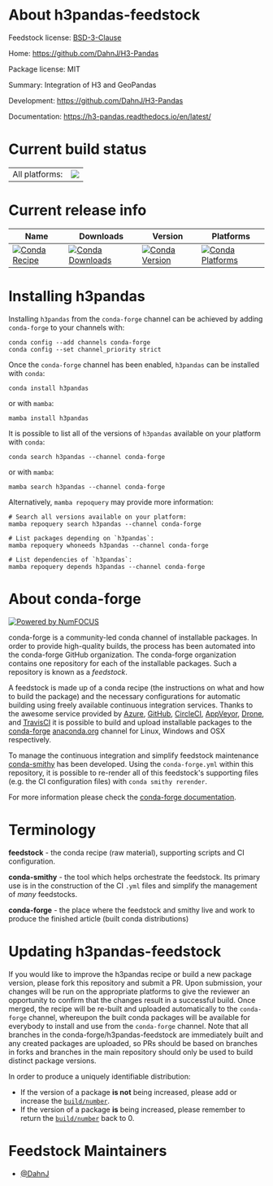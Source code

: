 About h3pandas-feedstock
========================

Feedstock license: [BSD-3-Clause](https://github.com/conda-forge/h3pandas-feedstock/blob/main/LICENSE.txt)

Home: https://github.com/DahnJ/H3-Pandas

Package license: MIT

Summary: Integration of H3 and GeoPandas

Development: https://github.com/DahnJ/H3-Pandas

Documentation: https://h3-pandas.readthedocs.io/en/latest/

Current build status
====================


<table><tr><td>All platforms:</td>
    <td>
      <a href="https://dev.azure.com/conda-forge/feedstock-builds/_build/latest?definitionId=13248&branchName=main">
        <img src="https://dev.azure.com/conda-forge/feedstock-builds/_apis/build/status/h3pandas-feedstock?branchName=main">
      </a>
    </td>
  </tr>
</table>

Current release info
====================

| Name | Downloads | Version | Platforms |
| --- | --- | --- | --- |
| [![Conda Recipe](https://img.shields.io/badge/recipe-h3pandas-green.svg)](https://anaconda.org/conda-forge/h3pandas) | [![Conda Downloads](https://img.shields.io/conda/dn/conda-forge/h3pandas.svg)](https://anaconda.org/conda-forge/h3pandas) | [![Conda Version](https://img.shields.io/conda/vn/conda-forge/h3pandas.svg)](https://anaconda.org/conda-forge/h3pandas) | [![Conda Platforms](https://img.shields.io/conda/pn/conda-forge/h3pandas.svg)](https://anaconda.org/conda-forge/h3pandas) |

Installing h3pandas
===================

Installing `h3pandas` from the `conda-forge` channel can be achieved by adding `conda-forge` to your channels with:

```
conda config --add channels conda-forge
conda config --set channel_priority strict
```

Once the `conda-forge` channel has been enabled, `h3pandas` can be installed with `conda`:

```
conda install h3pandas
```

or with `mamba`:

```
mamba install h3pandas
```

It is possible to list all of the versions of `h3pandas` available on your platform with `conda`:

```
conda search h3pandas --channel conda-forge
```

or with `mamba`:

```
mamba search h3pandas --channel conda-forge
```

Alternatively, `mamba repoquery` may provide more information:

```
# Search all versions available on your platform:
mamba repoquery search h3pandas --channel conda-forge

# List packages depending on `h3pandas`:
mamba repoquery whoneeds h3pandas --channel conda-forge

# List dependencies of `h3pandas`:
mamba repoquery depends h3pandas --channel conda-forge
```


About conda-forge
=================

[![Powered by
NumFOCUS](https://img.shields.io/badge/powered%20by-NumFOCUS-orange.svg?style=flat&colorA=E1523D&colorB=007D8A)](https://numfocus.org)

conda-forge is a community-led conda channel of installable packages.
In order to provide high-quality builds, the process has been automated into the
conda-forge GitHub organization. The conda-forge organization contains one repository
for each of the installable packages. Such a repository is known as a *feedstock*.

A feedstock is made up of a conda recipe (the instructions on what and how to build
the package) and the necessary configurations for automatic building using freely
available continuous integration services. Thanks to the awesome service provided by
[Azure](https://azure.microsoft.com/en-us/services/devops/), [GitHub](https://github.com/),
[CircleCI](https://circleci.com/), [AppVeyor](https://www.appveyor.com/),
[Drone](https://cloud.drone.io/welcome), and [TravisCI](https://travis-ci.com/)
it is possible to build and upload installable packages to the
[conda-forge](https://anaconda.org/conda-forge) [anaconda.org](https://anaconda.org/)
channel for Linux, Windows and OSX respectively.

To manage the continuous integration and simplify feedstock maintenance
[conda-smithy](https://github.com/conda-forge/conda-smithy) has been developed.
Using the ``conda-forge.yml`` within this repository, it is possible to re-render all of
this feedstock's supporting files (e.g. the CI configuration files) with ``conda smithy rerender``.

For more information please check the [conda-forge documentation](https://conda-forge.org/docs/).

Terminology
===========

**feedstock** - the conda recipe (raw material), supporting scripts and CI configuration.

**conda-smithy** - the tool which helps orchestrate the feedstock.
                   Its primary use is in the construction of the CI ``.yml`` files
                   and simplify the management of *many* feedstocks.

**conda-forge** - the place where the feedstock and smithy live and work to
                  produce the finished article (built conda distributions)


Updating h3pandas-feedstock
===========================

If you would like to improve the h3pandas recipe or build a new
package version, please fork this repository and submit a PR. Upon submission,
your changes will be run on the appropriate platforms to give the reviewer an
opportunity to confirm that the changes result in a successful build. Once
merged, the recipe will be re-built and uploaded automatically to the
`conda-forge` channel, whereupon the built conda packages will be available for
everybody to install and use from the `conda-forge` channel.
Note that all branches in the conda-forge/h3pandas-feedstock are
immediately built and any created packages are uploaded, so PRs should be based
on branches in forks and branches in the main repository should only be used to
build distinct package versions.

In order to produce a uniquely identifiable distribution:
 * If the version of a package **is not** being increased, please add or increase
   the [``build/number``](https://docs.conda.io/projects/conda-build/en/latest/resources/define-metadata.html#build-number-and-string).
 * If the version of a package **is** being increased, please remember to return
   the [``build/number``](https://docs.conda.io/projects/conda-build/en/latest/resources/define-metadata.html#build-number-and-string)
   back to 0.

Feedstock Maintainers
=====================

* [@DahnJ](https://github.com/DahnJ/)

